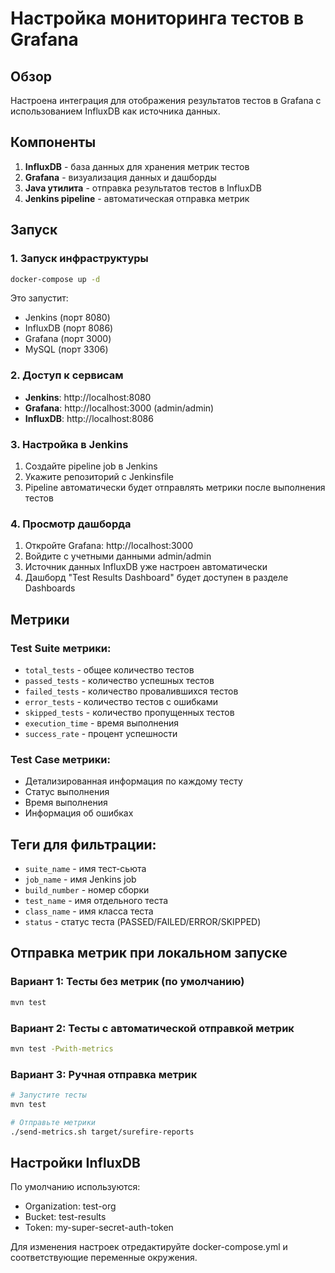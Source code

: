 # Настройка мониторинга тестов в Grafana

## Обзор

Настроена интеграция для отображения результатов тестов в Grafana с использованием InfluxDB как источника данных.

## Компоненты

1. **InfluxDB** - база данных для хранения метрик тестов
2. **Grafana** - визуализация данных и дашборды
3. **Java утилита** - отправка результатов тестов в InfluxDB
4. **Jenkins pipeline** - автоматическая отправка метрик

## Запуск

### 1. Запуск инфраструктуры

```bash
docker-compose up -d
```

Это запустит:
- Jenkins (порт 8080)
- InfluxDB (порт 8086)
- Grafana (порт 3000)
- MySQL (порт 3306)

### 2. Доступ к сервисам

- **Jenkins**: http://localhost:8080
- **Grafana**: http://localhost:3000 (admin/admin)
- **InfluxDB**: http://localhost:8086

### 3. Настройка в Jenkins

1. Создайте pipeline job в Jenkins
2. Укажите репозиторий с Jenkinsfile
3. Pipeline автоматически будет отправлять метрики после выполнения тестов

### 4. Просмотр дашборда

1. Откройте Grafana: http://localhost:3000
2. Войдите с учетными данными admin/admin
3. Источник данных InfluxDB уже настроен автоматически
4. Дашборд "Test Results Dashboard" будет доступен в разделе Dashboards

## Метрики

### Test Suite метрики:
- `total_tests` - общее количество тестов
- `passed_tests` - количество успешных тестов
- `failed_tests` - количество провалившихся тестов
- `error_tests` - количество тестов с ошибками
- `skipped_tests` - количество пропущенных тестов
- `execution_time` - время выполнения
- `success_rate` - процент успешности

### Test Case метрики:
- Детализированная информация по каждому тесту
- Статус выполнения
- Время выполнения
- Информация об ошибках

## Теги для фильтрации:
- `suite_name` - имя тест-сьюта
- `job_name` - имя Jenkins job
- `build_number` - номер сборки
- `test_name` - имя отдельного теста
- `class_name` - имя класса теста
- `status` - статус теста (PASSED/FAILED/ERROR/SKIPPED)

## Отправка метрик при локальном запуске

### Вариант 1: Тесты без метрик (по умолчанию)
```bash
mvn test
```

### Вариант 2: Тесты с автоматической отправкой метрик
```bash
mvn test -Pwith-metrics
```

### Вариант 3: Ручная отправка метрик
```bash
# Запустите тесты
mvn test

# Отправьте метрики
./send-metrics.sh target/surefire-reports
```

## Настройки InfluxDB

По умолчанию используются:
- Organization: test-org
- Bucket: test-results
- Token: my-super-secret-auth-token

Для изменения настроек отредактируйте docker-compose.yml и соответствующие переменные окружения.